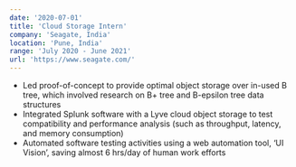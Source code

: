 ```yaml
---
date: '2020-07-01'
title: 'Cloud Storage Intern'
company: 'Seagate, India'
location: 'Pune, India'
range: 'July 2020 - June 2021'
url: 'https://www.seagate.com/'
---
```


- Led proof-of-concept to provide optimal object storage over in-used B tree, which involved research on B+ tree and B-epsilon tree data structures
- Integrated Splunk software with a Lyve cloud object storage to test compatibility and performance analysis (such as throughput, latency, and memory consumption)
- Automated software testing activities using a web automation tool, ‘UI Vision’, saving almost 6 hrs/day of human work efforts
